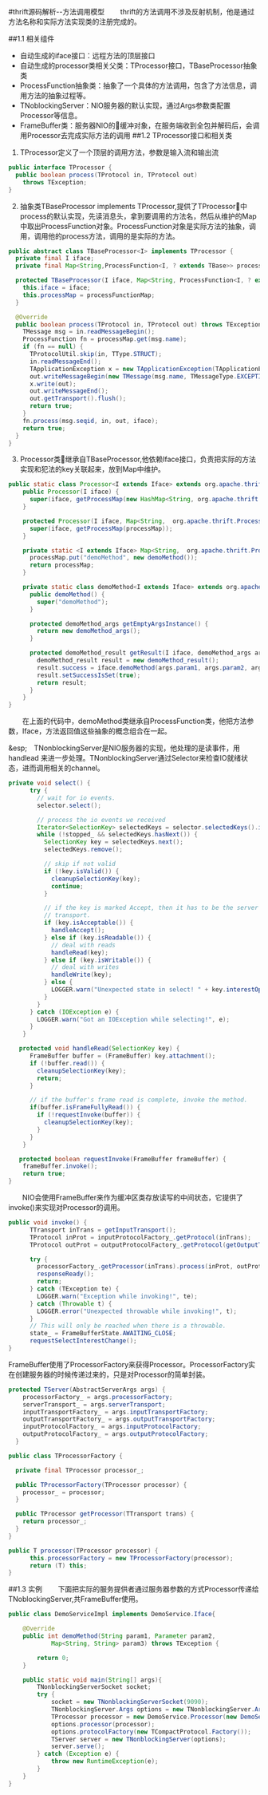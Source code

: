 #thrift源码解析--方法调用模型
&emsp;&emsp;thrift的方法调用不涉及反射机制，他是通过方法名称和实际方法实现类的注册完成的。

##1.1  相关组件
* 自动生成的iface接口：远程方法的顶层接口
* 自动生成的processor类相关父类：TProcessor接口，TBaseProcessor抽象类
* ProcessFunction抽象类：抽象了一个具体的方法调用，包含了方法信息，调用方法的抽象过程等。
* TNoblockingServer：NIO服务器的默认实现，通过Args参数类配置Processor等信息。
* FrameBuffer类：服务器NIO的缓冲对象，在服务端收到全包并解码后，会调用Processor去完成实际方法的调用
##1.2  TProcessor接口和相关类
1. TProcessor定义了一个顶层的调用方法，参数是输入流和输出流
```java
public interface TProcessor {
  public boolean process(TProtocol in, TProtocol out)
    throws TException;
}
```
2. 抽象类TBaseProcessor implements TProcessor,提供了TProcessor中process的默认实现，先读消息头，拿到要调用的方法名，然后从维护的Map中取出ProcessFunction对象。ProcessFunction对象是实际方法的抽象，调用，调用他的process方法，调用的是实际的方法。
```java
public abstract class TBaseProcessor<I> implements TProcessor {
  private final I iface;
  private final Map<String,ProcessFunction<I, ? extends TBase>> processMap;

  protected TBaseProcessor(I iface, Map<String, ProcessFunction<I, ? extends TBase>> processFunctionMap) {
    this.iface = iface;
    this.processMap = processFunctionMap;
  }

  @Override
  public boolean process(TProtocol in, TProtocol out) throws TException {
    TMessage msg = in.readMessageBegin();
    ProcessFunction fn = processMap.get(msg.name);
    if (fn == null) {
      TProtocolUtil.skip(in, TType.STRUCT);
      in.readMessageEnd();
      TApplicationException x = new TApplicationException(TApplicationException.UNKNOWN_METHOD, "Invalid method name: '"+msg.name+"'");
      out.writeMessageBegin(new TMessage(msg.name, TMessageType.EXCEPTION, msg.seqid));
      x.write(out);
      out.writeMessageEnd();
      out.getTransport().flush();
      return true;
    }
    fn.process(msg.seqid, in, out, iface);
    return true;
  }
}
```
3. Processor类继承自TBaseProcessor,他依赖Iface接口，负责把实际的方法实现和犯法的key关联起来，放到Map中维护。
```java
public static class Processor<I extends Iface> extends org.apache.thrift.TBaseProcessor<I> implements org.apache.thrift.TProcessor {
    public Processor(I iface) {
      super(iface, getProcessMap(new HashMap<String, org.apache.thrift.ProcessFunction<I, ? extends org.apache.thrift.TBase>>()));
    }

    protected Processor(I iface, Map<String,  org.apache.thrift.ProcessFunction<I, ? extends  org.apache.thrift.TBase>> processMap) {
      super(iface, getProcessMap(processMap));
    }

    private static <I extends Iface> Map<String,  org.apache.thrift.ProcessFunction<I, ? extends  org.apache.thrift.TBase>> getProcessMap(Map<String,  org.apache.thrift.ProcessFunction<I, ? extends  org.apache.thrift.TBase>> processMap) {
      processMap.put("demoMethod", new demoMethod());
      return processMap;
    }

    private static class demoMethod<I extends Iface> extends org.apache.thrift.ProcessFunction<I, demoMethod_args> {
      public demoMethod() {
        super("demoMethod");
      }

      protected demoMethod_args getEmptyArgsInstance() {
        return new demoMethod_args();
      }

      protected demoMethod_result getResult(I iface, demoMethod_args args) throws org.apache.thrift.TException {
        demoMethod_result result = new demoMethod_result();
        result.success = iface.demoMethod(args.param1, args.param2, args.param3);
        result.setSuccessIsSet(true);
        return result;
      }
    }
}
```

&emsp;&emsp;在上面的代码中，demoMethod类继承自ProcessFunction类，他把方法参数，Iface，方法返回值这些抽象的概念组合在一起。

&esp;&emsp;TNonblockingServer是NIO服务器的实现，他处理的是读事件，用handlead
来进一步处理。TNonblockingServer通过Selector来检查IO就绪状态，进而调用相关的channel。
```java
private void select() {
      try {
        // wait for io events.
        selector.select();

        // process the io events we received
        Iterator<SelectionKey> selectedKeys = selector.selectedKeys().iterator();
        while (!stopped_ && selectedKeys.hasNext()) {
          SelectionKey key = selectedKeys.next();
          selectedKeys.remove();

          // skip if not valid
          if (!key.isValid()) {
            cleanupSelectionKey(key);
            continue;
          }

          // if the key is marked Accept, then it has to be the server
          // transport.
          if (key.isAcceptable()) {
            handleAccept();
          } else if (key.isReadable()) {
            // deal with reads
            handleRead(key);
          } else if (key.isWritable()) {
            // deal with writes
            handleWrite(key);
          } else {
            LOGGER.warn("Unexpected state in select! " + key.interestOps());
          }
        }
      } catch (IOException e) {
        LOGGER.warn("Got an IOException while selecting!", e);
      }
    }

   protected void handleRead(SelectionKey key) {
      FrameBuffer buffer = (FrameBuffer) key.attachment();
      if (!buffer.read()) {
        cleanupSelectionKey(key);
        return;
      }

      // if the buffer's frame read is complete, invoke the method.
      if(buffer.isFrameFullyRead()) {
        if (!requestInvoke(buffer)) {
          cleanupSelectionKey(key);
        }
      }
    }

   protected boolean requestInvoke(FrameBuffer frameBuffer) {
    frameBuffer.invoke();
    return true;
}
```
&emsp;&emsp;NIO会使用FrameBuffer来作为缓冲区类存放读写的中间状态，它提供了invoke()来实现对Processor的调用。
```java
public void invoke() {
      TTransport inTrans = getInputTransport();
      TProtocol inProt = inputProtocolFactory_.getProtocol(inTrans);
      TProtocol outProt = outputProtocolFactory_.getProtocol(getOutputTransport());

      try {
        processorFactory_.getProcessor(inTrans).process(inProt, outProt);
        responseReady();
        return;
      } catch (TException te) {
        LOGGER.warn("Exception while invoking!", te);
      } catch (Throwable t) {
        LOGGER.error("Unexpected throwable while invoking!", t);
      }
      // This will only be reached when there is a throwable.
      state_ = FrameBufferState.AWAITING_CLOSE;
      requestSelectInterestChange();
}
```

FrameBuffer使用了ProcessorFactory来获得Processor。ProcessorFactory实在创建服务器的时候传递过来的，只是对Processor的简单封装。
```java
protected TServer(AbstractServerArgs args) {
    processorFactory_ = args.processorFactory;
    serverTransport_ = args.serverTransport;
    inputTransportFactory_ = args.inputTransportFactory;
    outputTransportFactory_ = args.outputTransportFactory;
    inputProtocolFactory_ = args.inputProtocolFactory;
    outputProtocolFactory_ = args.outputProtocolFactory;
  }

public class TProcessorFactory {

  private final TProcessor processor_;

  public TProcessorFactory(TProcessor processor) {
    processor_ = processor;
  }

  public TProcessor getProcessor(TTransport trans) {
    return processor_;
  }
}

public T processor(TProcessor processor) {
      this.processorFactory = new TProcessorFactory(processor);
      return (T) this;
}

```

##1.3 实例
&emsp;&emsp;下面把实际的服务提供者通过服务器参数的方式Processor传递给TNoblockingServer,共FrameBuffer使用。
```java
public class DemoServiceImpl implements DemoService.Iface{

	@Override
	public int demoMethod(String param1, Parameter param2,
			Map<String, String> param3) throws TException {

		return 0;
	}

	public static void main(String[] args){
		TNonblockingServerSocket socket;
		try {
			socket = new TNonblockingServerSocket(9090);
			TNonblockingServer.Args options = new TNonblockingServer.Args(socket);
			TProcessor processor = new DemoService.Processor(new DemoServiceImpl());
			options.processor(processor);
			options.protocolFactory(new TCompactProtocol.Factory());
			TServer server = new TNonblockingServer(options);
			server.serve();			
		} catch (Exception e) {
			throw new RuntimeException(e);
		}
	}
}
```
